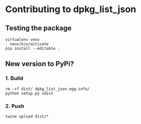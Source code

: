 # Contributing to dpkg_list_json

## Testing the package
    virtualenv venv
    . venv/bin/activate
    pip install --editable .

## New version to PyPi?
### 1. Build
```
rm -rf dist/ dpkg_list_json.egg-info/
python setup.py sdist
```

### 2. Push
```
twine upload dist/*
```
